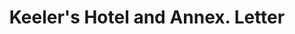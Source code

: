 ---
doi: 10.7916/D8989K4T
date_other: '1900'
date_other_textual: 1900-1909
form: correspondence
genre:
- Letters (correspondence)
name:
- Keeler's Hotel and Annex
object_in_context_url: https://biggert.cul.columbia.edu/items/view/ave_biggert_00833
subject_hierarchical_geographic:
- Albany, New York, United States
subject_name:
- Keeler's Hotel and Annex
title: Keeler's Hotel and Annex. Letter
sort_title: Keeler's Hotel and Annex. Letter
call_number: ave_biggert_00833
coordinates:
- 42.652499999999996,-73.75722222222223
pid: ave_biggert_00833
identifiers: ave_biggert_00833
thumbnail: https://derivativo-1.library.columbia.edu/iiif/2/ldpd:345901/full/!256,256/0/native.jpg
permalink: "/items/ave_biggert_00833/"
layout: iiif-image-page
---